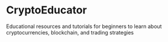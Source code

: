 # CryptoEducator
Educational resources and tutorials for beginners to learn about cryptocurrencies, blockchain, and trading strategies
